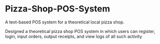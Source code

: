 # Pizza-Shop-POS-System
A text-based POS system for a theoretical local pizza shop.

Designed a theoretical pizza shop POS system in which users can register, login, input orders, output receipts, and view logs of all such activity
